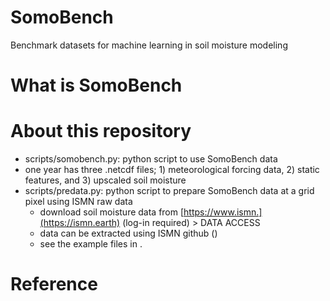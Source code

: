 # SomoBench
Benchmark datasets for machine learning in soil moisture modeling

# What is SomoBench

# About this repository

  - scripts/somobench.py: python script to use SomoBench data
   - one year has three .netcdf files; 1) meteorological forcing data, 2) static features, and 3) upscaled soil moisture
  - scripts/predata.py: python script to prepare SomoBench data at a grid pixel using ISMN raw data
    - download soil moisture data from [https://www.ismn.](https://ismn.earth) (log-in required) > DATA ACCESS
    - data can be extracted using ISMN github ()
    - see the example files in .
  
# Reference
